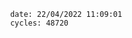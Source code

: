 

                date: 22/04/2022 11:09:01
                cycles: 48720

                         